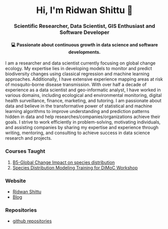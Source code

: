 <h1 align="center">Hi, I'm Ridwan Shittu 👋</h1>
<h3 align="center">Scientific Researcher, Data Scientist, GIS Enthusiast and Software Developer</h3>
<h4 align="center"> 💻 Passionate about continuous growth in data science and software developments.</h4>
I am a researcher and data scientist currently focusing on global change ecology. My expertise lies in developing models to monitor and predict biodiversity changes using classical regression and machine learning approaches. Additionally, I have extensive experience mapping areas at risk of mosquito-borne disease transmission. With over half a decade of experience as a data scientist and geo-informatic analyst, I have worked in various domains, including ecological and environmental monitoring, digital health surveillance, finance, marketing, and tutoring. 
I am passionate about data and believe in the transformative power of statistical and machine learning algorithms to improve understanding and prediction patterns hidden in data and help researches/companies/organizations achieve their goals.
I strive to work efficiently in problem-solving, motivating individuals, and assisting companies by sharing my expertise and experience through writing, mentoring, and consulting to achieve success in data science research and projects.


### Courses Taught
1. [B5-Global Change Impact on species distribution](https://github.com/ridwanshittu/B5_Global_Change_SDM)
2. [Species Distribution Modeling Training for DiMoC Workshop](https://github.com/ridwanshittu/SDM-DiMoC-Workshop1)

### Website
* [Ridwan Shittu](https://www.ridwanshittu.com/)
* [Blog](https://www.ridwanshittu.com/blog.php)
   
### Repositories 
* [github repositories](https://github.com/ridwanshittu?tab=repositories)







<!--
**ridwanshittu/ridwanshittu** is a ✨ _special_ ✨ repository because its `README.md` (this file) appears on your GitHub profile.

Here are some ideas to get you started:

- 🔭 
- 🌱 I’m currently learning 
- 👯 I’m looking to collaborate on ...
- 🤔 I’m looking for help with ...
- 💬 Ask me about ...
- 📫 How to reach me: ...
- 😄 Pronouns: ...
- ⚡ Fun fact: ...
-->
